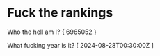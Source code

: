 # Fuck the rankings

Who the hell am I?
{ 6965052 }

What fucking year is it?
[ 2024-08-28T00:30:00Z ]
